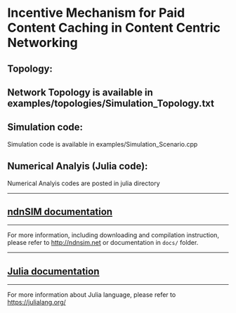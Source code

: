 Incentive Mechanism for Paid Content Caching in Content Centric Networking
======
Topology:
--------
Network Topology is available in examples/topologies/Simulation_Topology.txt
-------------------------------------------- 
Simulation code:
---------------
Simulation code is available in examples/Simulation_Scenario.cpp

Numerical Analyis (Julia code):
---------------
Numerical Analyis codes are posted in julia directory 

-------------------------------------------- 

[ndnSIM documentation](http://ndnsim.net)
---------------------------------------------
---------------------------------------------

For more information, including downloading and compilation instruction, please refer to
http://ndnsim.net or documentation in `docs/` folder.

-------------------------------------------- 

[Julia documentation](https://julialang.org/)
---------------------------------------------
---------------------------------------------

For more information about Julia language, please refer to https://julialang.org/ 
